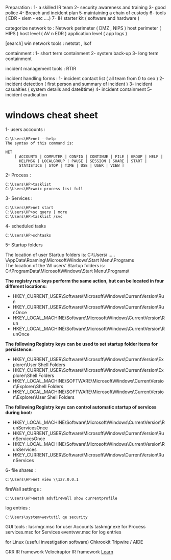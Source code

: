 Preparation :
1- a skilled IR team
2- security awareness and training
3- good police
4- Breach and incident plan
5-maintaining a chain of custody
6- tools ( EDR - siem - etc ....)
7- IH starter kit ( software and hardware )


categorize network to :
Network perimeter ( DMZ , NIPS )
host perimeter ( HIPS )
host level ( AV n EDR )
application level ( app logs )

[search] win network tools : netstat , lsof


containment : 
1- short term containment
2- system back-up
3- long term containment

incident management tools : RTIR

incident handling forms :
1- incident contact list ( all team from 0 to ceo )
2-incident detection ( first person and summary of incident )
3- incident casualties ( system details and date&time)
4- incident containment 
5- incident eradication


# windows cheat sheet

1- users accounts :

```
C:\Users\HP>net --help
The syntax of this command is:

NET
    [ ACCOUNTS | COMPUTER | CONFIG | CONTINUE | FILE | GROUP | HELP |
      HELPMSG | LOCALGROUP | PAUSE | SESSION | SHARE | START |
      STATISTICS | STOP | TIME | USE | USER | VIEW ]
```

2- Process :

```
C:\Users\HP>tasklist
C:\Users\HP>wmic process list full 
```

3- Services :

```
C:\Users\HP>net start
C:\Users\HP>sc query | more
C:\Users\HP>tasklist /svc
```

4- scheduled tasks 

```
C:\Users\HP>schtasks
```


5- Startup folders

The location of user Startup folders is:
C:\Users\ ….. \AppData\Roaming\Microsoft\Windows\Start Menu\Programs\
The location of the ‘All users’ Startup folders is:
C:\ProgramData\Microsoft\Windows\Start Menu\Programs\

**The registry run keys perform the same action, but can be located in four different locations:**

- HKEY_CURRENT_USER\Software\Microsoft\Windows\CurrentVersion\Run
- HKEY_CURRENT_USER\Software\Microsoft\Windows\CurrentVersion\RunOnce
- HKEY_LOCAL_MACHINE\Software\Microsoft\Windows\CurrentVersion\Run
- HKEY_LOCAL_MACHINE\Software\Microsoft\Windows\CurrentVersion\RunOnce

**The following Registry keys can be used to set startup folder items for persistence:**

- HKEY_CURRENT_USER\Software\Microsoft\Windows\CurrentVersion\Explorer\User Shell Folders
- HKEY_CURRENT_USER\Software\Microsoft\Windows\CurrentVersion\Explorer\Shell Folders
- HKEY_LOCAL_MACHINE\SOFTWARE\Microsoft\Windows\CurrentVersion\Explorer\Shell Folders
- HKEY_LOCAL_MACHINE\SOFTWARE\Microsoft\Windows\CurrentVersion\Explorer\User Shell Folders

**The following Registry keys can control automatic startup of services during boot:**

- HKEY_LOCAL_MACHINE\Software\Microsoft\Windows\CurrentVersion\RunServicesOnce
- HKEY_CURRENT_USER\Software\Microsoft\Windows\CurrentVersion\RunServicesOnce
- HKEY_LOCAL_MACHINE\Software\Microsoft\Windows\CurrentVersion\RunServices
- HKEY_CURRENT_USER\Software\Microsoft\Windows\CurrentVersion\RunServices

6- file shares :

```
C:\Users\HP>net view \\127.0.0.1
```

fireWall settings :

```
C:\Users\HP>netsh advfirewall show currentprofile
```

log entries :

```
C:\Users\system>wevtutil qe security
```

GUI tools :
lusrmgr.msc for user Accounts 
taskmgr.exe for Process
services.msc for Services
eventvwr.msc for log entries 

for Linux (useful investigation software)
Chkrookit
Tripwire / AIDE

GRR IR framework
Velociraptor IR framework [Learn](https://www.youtube.com/watch?v=EA40rztSOd4&t=62s&pp=ygUZVmVsb2NpcmFwdG9yIElSIGZyYW1ld29yaw%3D%3D)

